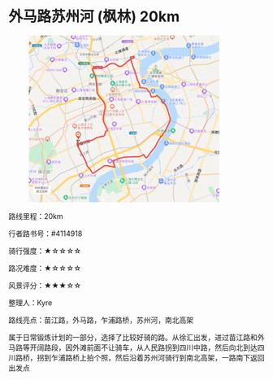 # 外马路苏州河 (枫林) 20km

<figure><img src="../.gitbook/assets/外马路苏州河.png" alt="" width="375"><figcaption></figcaption></figure>

路线里程：20km

行者路书号：#4114918

骑行强度：★☆☆☆☆

路况难度：★☆☆☆☆

风景评分：★★★☆☆

整理人：Kyre

路线亮点：苗江路，外马路，乍浦路桥，苏州河，南北高架

属于日常锻炼计划的一部分，选择了比较好骑的路。从徐汇出发，进过苗江路和外马路等开阔路段，因外滩前面不让骑车，从人民路拐到四川中路，然后向北到达四川路桥，拐到乍浦路桥上拍个照，然后沿着苏州河骑行到南北高架，一路南下返回出发点
